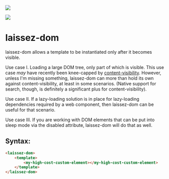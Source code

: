 <a href="https://nodei.co/npm/laissez-dom/"><img src="https://nodei.co/npm/laissez-dom.png"></a>

<img src="https://badgen.net/bundlephobia/minzip/laissez-dom">

# laissez-dom

laissez-dom allows a template to be instantiated only after it becomes visible.

Use case I.  Loading a large DOM tree, only part of which is visible.  This use case *may* have recently been knee-capped by [content-visibility](https://web.dev/content-visibility/).  However, unless I'm missing something, laissez-dom can more than hold its own against content-visibility, at least in some scenarios.  (Native support for search, though, is definitely a significant plus for content-visibility).  

Use case II.  If a lazy-loading solution is in place for lazy-loading dependencies required by a web component, then laissez-dom can be useful for that scenario.

Use case III.  If you are working with DOM elements that can be put into sleep mode via the disabled attribute, laissez-dom will do that as well.

## Syntax:

```html
<laissez-dom>
    <template>
        <my-high-cost-custom-element></my-high-cost-custom-element>
    </template>
</laissez-dom>
```



